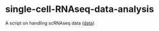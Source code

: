 # single-cell-RNAseq-data-analysis
A script on handling scRNAseq data ([data](https://cf.10xgenomics.com/samples/cell-exp/6.1.2/20k_NSCLC_DTC_3p_nextgem_Multiplex/20k_NSCLC_DTC_3p_nextgem_Multiplex_count_raw_feature_bc_matrix.h5))

